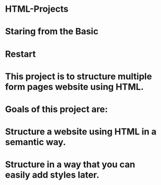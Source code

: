 # HTML-Projects

# Staring from the Basic
# Restart
# This project is to structure multiple form pages website using HTML. 

# Goals of this project are:

# Structure a website using HTML in a semantic way.
# Structure in a way that you can easily add styles later.